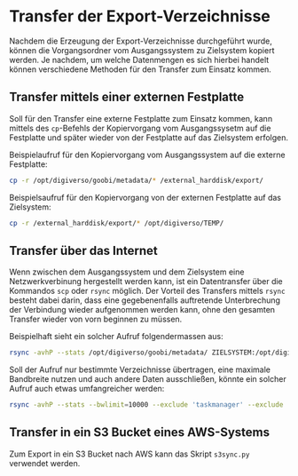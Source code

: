 # Transfer der Export-Verzeichnisse

Nachdem die Erzeugung der Export-Verzeichnisse durchgeführt wurde, können die Vorgangsordner vom Ausgangssystem zu Zielsystem kopiert werden. Je nachdem, um welche Datenmengen es sich hierbei handelt können verschiedene Methoden für den Transfer zum Einsatz kommen.

## Transfer mittels einer externen Festplatte

Soll für den Transfer eine externe Festplatte zum Einsatz kommen, kann mittels des `cp`-Befehls der Kopiervorgang vom Ausgangssysetm auf die Festplatte und später wieder von der Festplatte auf das Zielsystem erfolgen.

Beispielaufruf für den Kopiervorgang vom Ausgangssystem auf die externe Festplatte:

```bash
cp -r /opt/digiverso/goobi/metadata/* /external_harddisk/export/
```

Beispielsaufruf für den Kopiervorgang von der externen Festplatte auf das Zielsystem:

```bash
cp -r /external_harddisk/export/* /opt/digiverso/TEMP/
```

## Transfer über das Internet

Wenn zwischen dem Ausgangssystem und dem Zielsystem eine Netzwerkverbinung hergestellt werden kann, ist ein Datentransfer über die Kommandos `scp` oder `rsync` möglich. Der Vorteil des Transfers mittels `rsync` besteht dabei darin, dass eine gegebenenfalls auftretende Unterbrechung der Verbindung wieder aufgenommen werden kann, ohne den gesamten Transfer wieder von vorn beginnen zu müssen.

Beispielhaft sieht ein solcher Aufruf folgendermassen aus:

```bash
rsync -avhP --stats /opt/digiverso/goobi/metadata/ ZIELSYSTEM:/opt/digiverso/TEMP/
```

Soll der Aufruf nur bestimmte Verzeichnisse übertragen, eine maximale Bandbreite nutzen und auch andere Daten ausschließen, könnte ein solcher Aufruf auch etwas umfangreicher werden:

```bash
rsync -avhP --stats --bwlimit=10000 --exclude 'taskmanager' --exclude '*.xml.*' /opt/digiverso/goobi/metadata/{1,2,3,4,5,6,7,8,9,10} ZIELSYSTEM:/opt/digiverso/TEMP/
```

## Transfer in ein S3 Bucket eines AWS-Systems

Zum Export in ein S3 Bucket nach AWS kann das Skript `s3sync.py` verwendet werden.

